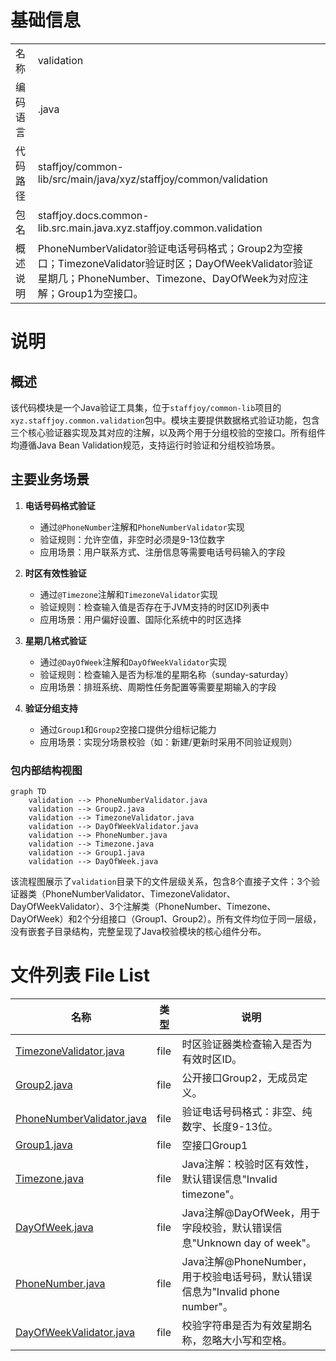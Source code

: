 # 基础信息

|      |      |
|------|------|
| 名称 | validation |
| 编码语言 | .java |
| 代码路径 | staffjoy/common-lib/src/main/java/xyz/staffjoy/common/validation |
| 包名 | staffjoy.docs.common-lib.src.main.java.xyz.staffjoy.common.validation |
| 概述说明 | PhoneNumberValidator验证电话号码格式；Group2为空接口；TimezoneValidator验证时区；DayOfWeekValidator验证星期几；PhoneNumber、Timezone、DayOfWeek为对应注解；Group1为空接口。 |

# 说明

## 概述
该代码模块是一个Java验证工具集，位于`staffjoy/common-lib`项目的`xyz.staffjoy.common.validation`包中。模块主要提供数据格式验证功能，包含三个核心验证器实现及其对应的注解，以及两个用于分组校验的空接口。所有组件均遵循Java Bean Validation规范，支持运行时验证和分组校验场景。

## 主要业务场景
1. **电话号码格式验证**
   - 通过`@PhoneNumber`注解和`PhoneNumberValidator`实现
   - 验证规则：允许空值，非空时必须是9-13位数字
   - 应用场景：用户联系方式、注册信息等需要电话号码输入的字段

2. **时区有效性验证**
   - 通过`@Timezone`注解和`TimezoneValidator`实现
   - 验证规则：检查输入值是否存在于JVM支持的时区ID列表中
   - 应用场景：用户偏好设置、国际化系统中的时区选择

3. **星期几格式验证**
   - 通过`@DayOfWeek`注解和`DayOfWeekValidator`实现
   - 验证规则：检查输入是否为标准的星期名称（sunday-saturday）
   - 应用场景：排班系统、周期性任务配置等需要星期输入的字段

4. **验证分组支持**
   - 通过`Group1`和`Group2`空接口提供分组标记能力
   - 应用场景：实现分场景校验（如：新建/更新时采用不同验证规则）


### 包内部结构视图

```mermaid
graph TD
    validation --> PhoneNumberValidator.java
    validation --> Group2.java
    validation --> TimezoneValidator.java
    validation --> DayOfWeekValidator.java
    validation --> PhoneNumber.java
    validation --> Timezone.java
    validation --> Group1.java
    validation --> DayOfWeek.java
```

该流程图展示了`validation`目录下的文件层级关系，包含8个直接子文件：3个验证器类（PhoneNumberValidator、TimezoneValidator、DayOfWeekValidator）、3个注解类（PhoneNumber、Timezone、DayOfWeek）和2个分组接口（Group1、Group2）。所有文件均位于同一层级，没有嵌套子目录结构，完整呈现了Java校验模块的核心组件分布。

# 文件列表 File List

| 名称   | 类型  | 说明 |
|-------|------|-------------|
| [TimezoneValidator.java](TimezoneValidator.md) | file | 时区验证器类检查输入是否为有效时区ID。 |
| [Group2.java](Group2.md) | file | 公开接口Group2，无成员定义。 |
| [PhoneNumberValidator.java](PhoneNumberValidator.md) | file | 验证电话号码格式：非空、纯数字、长度9-13位。 |
| [Group1.java](Group1.md) | file | 空接口Group1 |
| [Timezone.java](Timezone.md) | file | Java注解：校验时区有效性，默认错误信息"Invalid timezone"。 |
| [DayOfWeek.java](DayOfWeek.md) | file | Java注解@DayOfWeek，用于字段校验，默认错误信息"Unknown day of week"。 |
| [PhoneNumber.java](PhoneNumber.md) | file | Java注解@PhoneNumber，用于校验电话号码，默认错误信息为"Invalid phone number"。 |
| [DayOfWeekValidator.java](DayOfWeekValidator.md) | file | 校验字符串是否为有效星期名称，忽略大小写和空格。 |


